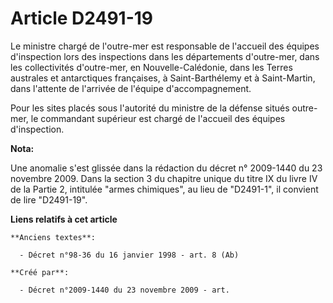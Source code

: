 # Article D2491-19

Le ministre chargé de l'outre-mer est responsable de l'accueil des équipes d'inspection lors des inspections dans les
départements d'outre-mer, dans les collectivités d'outre-mer, en Nouvelle-Calédonie, dans les Terres australes et
antarctiques françaises, à Saint-Barthélemy et à Saint-Martin, dans l'attente de l'arrivée de l'équipe d'accompagnement.

Pour les sites placés sous l'autorité du ministre de la défense situés outre-mer, le commandant supérieur est chargé de
l'accueil des équipes d'inspection.

**Nota:**

Une anomalie s'est glissée dans la rédaction du décret n° 2009-1440 du 23 novembre 2009. Dans la section 3 du chapitre unique
du titre IX du livre IV de la Partie 2, intitulée "armes chimiques", au lieu de "D2491-1", il convient de lire "D2491-19".

**Liens relatifs à cet article**

	**Anciens textes**:

	  - Décret n°98-36 du 16 janvier 1998 - art. 8 (Ab)

	**Créé par**:

	  - Décret n°2009-1440 du 23 novembre 2009 - art.
